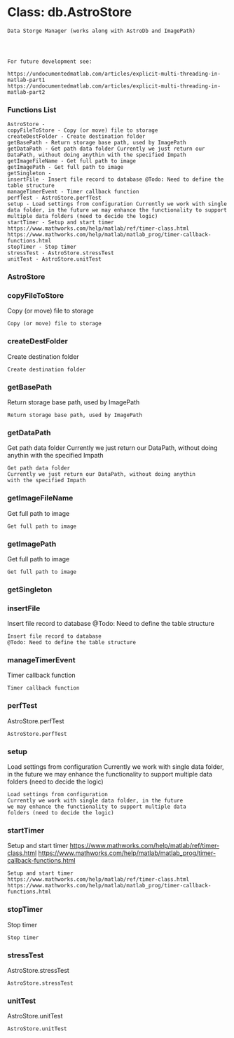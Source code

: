 # Class: db.AstroStore



    
    Data Storge Manager (works along with AstroDb and ImagePath)  
      
      
      
      
    For future development see:  
      
    https://undocumentedmatlab.com/articles/explicit-multi-threading-in-matlab-part1  
    https://undocumentedmatlab.com/articles/explicit-multi-threading-in-matlab-part2  
      

### Functions List

    AstroStore - 
    copyFileToStore - Copy (or move) file to storage
    createDestFolder - Create destination folder
    getBasePath - Return storage base path, used by ImagePath
    getDataPath - Get path data folder Currently we just return our DataPath, without doing anythin with the specified Impath
    getImageFileName - Get full path to image
    getImagePath - Get full path to image
    getSingleton - 
    insertFile - Insert file record to database @Todo: Need to define the table structure
    manageTimerEvent - Timer callback function
    perfTest - AstroStore.perfTest
    setup - Load settings from configuration Currently we work with single data folder, in the future we may enhance the functionality to support multiple data folders (need to decide the logic)
    startTimer - Setup and start timer https://www.mathworks.com/help/matlab/ref/timer-class.html https://www.mathworks.com/help/matlab/matlab_prog/timer-callback-functions.html
    stopTimer - Stop timer
    stressTest - AstroStore.stressTest
    unitTest - AstroStore.unitTest

### AstroStore




    


### copyFileToStore

Copy (or move) file to storage


    
    Copy (or move) file to storage  


### createDestFolder

Create destination folder


    
    Create destination folder  
      


### getBasePath

Return storage base path, used by ImagePath


    
    Return storage base path, used by ImagePath  


### getDataPath

Get path data folder Currently we just return our DataPath, without doing anythin with the specified Impath


    
    Get path data folder  
    Currently we just return our DataPath, without doing anythin  
    with the specified Impath  


### getImageFileName

Get full path to image


    
    Get full path to image  


### getImagePath

Get full path to image


    
    Get full path to image  


### getSingleton




    


### insertFile

Insert file record to database @Todo: Need to define the table structure


    
    Insert file record to database  
    @Todo: Need to define the table structure  


### manageTimerEvent

Timer callback function


    
    Timer callback function  


### perfTest

AstroStore.perfTest


    
    AstroStore.perfTest  
      


### setup

Load settings from configuration Currently we work with single data folder, in the future we may enhance the functionality to support multiple data folders (need to decide the logic)


    
    Load settings from configuration  
    Currently we work with single data folder, in the future  
    we may enhance the functionality to support multiple data  
    folders (need to decide the logic)  


### startTimer

Setup and start timer https://www.mathworks.com/help/matlab/ref/timer-class.html https://www.mathworks.com/help/matlab/matlab_prog/timer-callback-functions.html


    
    Setup and start timer  
    https://www.mathworks.com/help/matlab/ref/timer-class.html  
    https://www.mathworks.com/help/matlab/matlab_prog/timer-callback-functions.html  


### stopTimer

Stop timer


    
    Stop timer  


### stressTest

AstroStore.stressTest


    
    AstroStore.stressTest  
      


### unitTest

AstroStore.unitTest


    
    AstroStore.unitTest  


